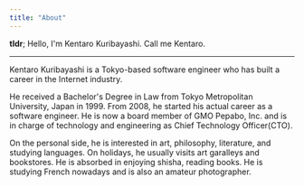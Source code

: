 ```yaml
---
title: "About"
---
```


**tldr**; Hello, I'm Kentaro Kuribayashi. Call me Kentaro.

----

Kentaro Kuribayashi is a Tokyo-based software engineer who has built a career in the Internet industry.

He received a Bachelor's Degree in Law from Tokyo Metropolitan University, Japan in 1999. From 2008, he started his actual career as a software engineer. He is now a board member of GMO Pepabo, Inc. and is in charge of technology and engineering as Chief Technology Officer(CTO).

On the personal side, he is interested in art, philosophy, literature, and studying languages. On holidays, he usually visits art garalleys and bookstores. He is absorbed in enjoying shisha, reading books. He is studying French nowadays and is also an amateur photographer.
